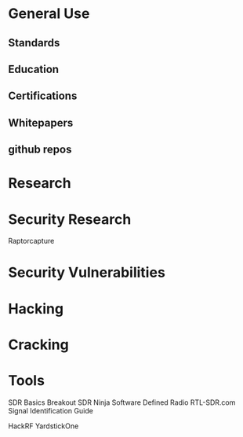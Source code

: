 

# General Use

## Standards

## Education

## Certifications

## Whitepapers


## github repos



##




# Research





# Security Research

Raptorcapture



# Security Vulnerabilities







# Hacking





# Cracking



# Tools

SDR Basics Breakout
SDR Ninja Software Defined Radio
RTL-SDR.com
Signal Identification Guide

HackRF
YardstickOne
